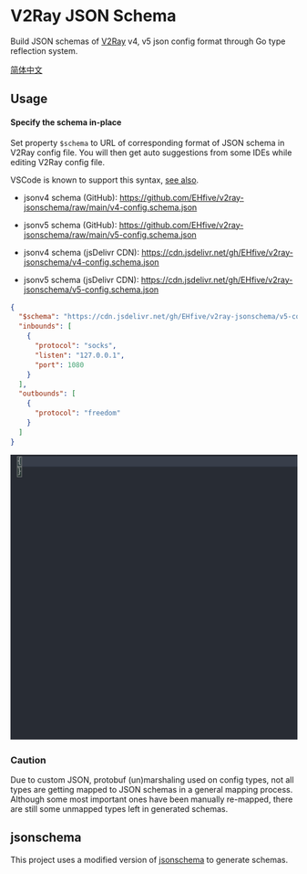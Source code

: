 # V2Ray JSON Schema

Build JSON schemas of [V2Ray](https://github.com/v2fly/v2ray-core) v4, v5 json config format through Go type reflection system.

[简体中文](./README_zh-CN.md)

## Usage

#### Specify the schema in-place

Set property `$schema` to URL of corresponding format of JSON schema in V2Ray config file. You will then get auto suggestions from some IDEs while editing V2Ray config file.

VSCode is known to support this syntax, [see also](https://code.visualstudio.com/docs/languages/json#_json-schemas-and-settings).

- jsonv4 schema (GitHub): https://github.com/EHfive/v2ray-jsonschema/raw/main/v4-config.schema.json
- jsonv5 schema (GitHub): https://github.com/EHfive/v2ray-jsonschema/raw/main/v5-config.schema.json

- jsonv4 schema (jsDelivr CDN): https://cdn.jsdelivr.net/gh/EHfive/v2ray-jsonschema/v4-config.schema.json
- jsonv5 schema (jsDelivr CDN): https://cdn.jsdelivr.net/gh/EHfive/v2ray-jsonschema/v5-config.schema.json

```json
{
  "$schema": "https://cdn.jsdelivr.net/gh/EHfive/v2ray-jsonschema/v5-config.schema.json",
  "inbounds": [
    {
      "protocol": "socks",
      "listen": "127.0.0.1",
      "port": 1080
    }
  ],
  "outbounds": [
    {
      "protocol": "freedom"
    }
  ]
}
```

![autosuggestion-demo](./doc/code-suggestion-demo.gif)

### Caution

Due to custom JSON, protobuf (un)marshaling used on config types, not all types are getting mapped to JSON schemas in a general mapping process. Although some most important ones have been manually re-mapped, there are still some unmapped types left in generated schemas.

## jsonschema

This project uses a modified version of [jsonschema](https://github.com/invopop/jsonschema) to generate schemas.
